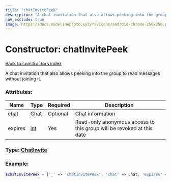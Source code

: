 ```yaml
---
title: "chatInvitePeek"
description: "A chat invitation that also allows peeking into the group to read messages without joining it."
nav_exclude: true
image: https://docs.madelineproto.xyz/favicons/android-chrome-256x256.png
---
```

# Constructor: chatInvitePeek  
[Back to constructors index](/API_docs/constructors/index.md)



A chat invitation that also allows peeking into the group to read messages without joining it.

### Attributes:

| Name     |    Type       | Required | Description |
|----------|---------------|----------|-------------|
|chat|[Chat](/API_docs/types/Chat.md) | Optional|Chat information|
|expires|[int](/API_docs/types/int.md) | Yes|Read-only anonymous access to this group will be revoked at this date|



### Type: [ChatInvite](/API_docs/types/ChatInvite.md)


### Example:

```php
$chatInvitePeek = ['_' => 'chatInvitePeek', 'chat' => Chat, 'expires' => int];
```  
